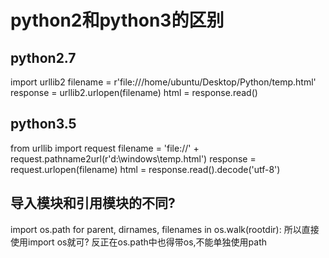# python2和python3的区别

## python2.7
import urllib2
filename = r'file:///home/ubuntu/Desktop/Python/temp.html'
response = urllib2.urlopen(filename)
html = response.read()
## python3.5
from urllib import request
filename = 'file://' + request.pathname2url(r'd:\windows\temp.html')
response = request.urlopen(filename)
html = response.read().decode('utf-8')

## 导入模块和引用模块的不同?
import os.path
for parent, dirnames, filenames in os.walk(rootdir):
所以直接使用import os就可? 反正在os.path中也得带os,不能单独使用path



